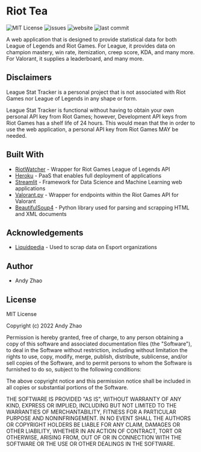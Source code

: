 
# Riot Tea

![MIT License](https://img.shields.io/github/license/sweetbubbletea/league-stat-tracker)
![issues](https://img.shields.io/github/issues/sweetbubbletea/league-stat-tracker)
![website](https://img.shields.io/website?url=https%3A%2F%2Fleague-stat-tracker.herokuapp.com)
![last commit](https://img.shields.io/github/last-commit/sweetbubbletea/league-stat-tracker)

A web application that is designed to provide statistical data for both League of Legends and Riot Games. 
For League, it provides data on champion mastery, win rate, itemization, creep score, KDA, and many more. For Valorant, 
it supplies a leaderboard, and many more. 

## Disclaimers

League Stat Tracker is a personal project that is not associated with Riot Games nor League of Legends in any shape or form.

League Stat Tracker is functional without having to obtain your own personal API key from Riot Games; however,
Development API keys from Riot Games has a shelf life of 24 hours. This would mean that the in order to use the web application, 
a personal API key from Riot Games MAY be needed. 

## Built With

- [RiotWatcher](https://github.com/pseudonym117/Riot-Watcher) - Wrapper for Riot Games League of Legends API
- [Heroku](https://www.heroku.com/) - PaaS that enables full deployment of applications  
- [Streamlit](https://streamlit.io/) - Framework for Data Science and Machine Learning web applications
- [Valorant.py](https://github.com/frissyn/valorant.py) - Wrapper for endpoints within the Riot Games API for Valorant
- [BeautifulSoup4](https://www.crummy.com/software/BeautifulSoup/bs4/doc/) - Python library used for parsing and scrapping HTML and XML documents

## Acknowledgements 

- [Liquidpedia](https://liquipedia.net/valorant/Main_Page) - Used to scrap data on Esport organizations

## Author

- Andy Zhao


## License

MIT License

Copyright (c) 2022 Andy Zhao

Permission is hereby granted, free of charge, to any person obtaining a copy
of this software and associated documentation files (the "Software"), to deal
in the Software without restriction, including without limitation the rights
to use, copy, modify, merge, publish, distribute, sublicense, and/or sell
copies of the Software, and to permit persons to whom the Software is
furnished to do so, subject to the following conditions:

The above copyright notice and this permission notice shall be included in all
copies or substantial portions of the Software.

THE SOFTWARE IS PROVIDED "AS IS", WITHOUT WARRANTY OF ANY KIND, EXPRESS OR
IMPLIED, INCLUDING BUT NOT LIMITED TO THE WARRANTIES OF MERCHANTABILITY,
FITNESS FOR A PARTICULAR PURPOSE AND NONINFRINGEMENT. IN NO EVENT SHALL THE
AUTHORS OR COPYRIGHT HOLDERS BE LIABLE FOR ANY CLAIM, DAMAGES OR OTHER
LIABILITY, WHETHER IN AN ACTION OF CONTRACT, TORT OR OTHERWISE, ARISING FROM,
OUT OF OR IN CONNECTION WITH THE SOFTWARE OR THE USE OR OTHER DEALINGS IN THE
SOFTWARE.
